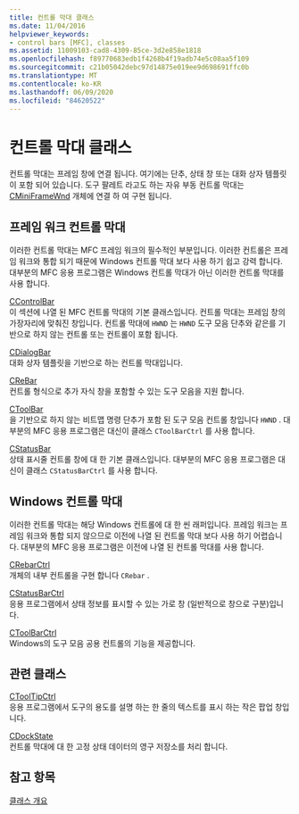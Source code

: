 ```yaml
---
title: 컨트롤 막대 클래스
ms.date: 11/04/2016
helpviewer_keywords:
- control bars [MFC], classes
ms.assetid: 11009103-cad8-4309-85ce-3d2e858e1818
ms.openlocfilehash: f89770683edb1f4268b4f19adb74e5c08aa5f109
ms.sourcegitcommit: c21b05042debc97d14875e019ee9d698691ffc0b
ms.translationtype: MT
ms.contentlocale: ko-KR
ms.lasthandoff: 06/09/2020
ms.locfileid: "84620522"
---
```

# <a name="control-bar-classes"></a>컨트롤 막대 클래스

컨트롤 막대는 프레임 창에 연결 됩니다. 여기에는 단추, 상태 창 또는 대화 상자 템플릿이 포함 되어 있습니다. 도구 팔레트 라고도 하는 자유 부동 컨트롤 막대는 [CMiniFrameWnd](reference/cminiframewnd-class.md) 개체에 연결 하 여 구현 됩니다.

## <a name="framework-control-bars"></a>프레임 워크 컨트롤 막대

이러한 컨트롤 막대는 MFC 프레임 워크의 필수적인 부분입니다. 이러한 컨트롤은 프레임 워크와 통합 되기 때문에 Windows 컨트롤 막대 보다 사용 하기 쉽고 강력 합니다. 대부분의 MFC 응용 프로그램은 Windows 컨트롤 막대가 아닌 이러한 컨트롤 막대를 사용 합니다.

[CControlBar](reference/ccontrolbar-class.md)<br/>
이 섹션에 나열 된 MFC 컨트롤 막대의 기본 클래스입니다. 컨트롤 막대는 프레임 창의 가장자리에 맞춰진 창입니다. 컨트롤 막대에 `HWND` 는 `HWND` 도구 모음 단추와 같은를 기반으로 하지 않는 컨트롤 또는 컨트롤이 포함 됩니다.

[CDialogBar](reference/cdialogbar-class.md)<br/>
대화 상자 템플릿을 기반으로 하는 컨트롤 막대입니다.

[CReBar](reference/crebar-class.md)<br/>
컨트롤 형식으로 추가 자식 창을 포함할 수 있는 도구 모음을 지원 합니다.

[CToolBar](reference/ctoolbar-class.md)<br/>
을 기반으로 하지 않는 비트맵 명령 단추가 포함 된 도구 모음 컨트롤 창입니다 `HWND` . 대부분의 MFC 응용 프로그램은 대신이 클래스 `CToolBarCtrl` 를 사용 합니다.

[CStatusBar](reference/cstatusbar-class.md)<br/>
상태 표시줄 컨트롤 창에 대 한 기본 클래스입니다. 대부분의 MFC 응용 프로그램은 대신이 클래스 `CStatusBarCtrl` 를 사용 합니다.

## <a name="windows-control-bars"></a>Windows 컨트롤 막대

이러한 컨트롤 막대는 해당 Windows 컨트롤에 대 한 씬 래퍼입니다. 프레임 워크는 프레임 워크와 통합 되지 않으므로 이전에 나열 된 컨트롤 막대 보다 사용 하기 어렵습니다. 대부분의 MFC 응용 프로그램은 이전에 나열 된 컨트롤 막대를 사용 합니다.

[CRebarCtrl](reference/crebarctrl-class.md)<br/>
개체의 내부 컨트롤을 구현 합니다 `CRebar` .

[CStatusBarCtrl](reference/cstatusbarctrl-class.md)<br/>
응용 프로그램에서 상태 정보를 표시할 수 있는 가로 창 (일반적으로 창으로 구분)입니다.

[CToolBarCtrl](reference/ctoolbarctrl-class.md)<br/>
Windows의 도구 모음 공용 컨트롤의 기능을 제공합니다.

## <a name="related-classes"></a>관련 클래스

[CToolTipCtrl](reference/ctooltipctrl-class.md)<br/>
응용 프로그램에서 도구의 용도를 설명 하는 한 줄의 텍스트를 표시 하는 작은 팝업 창입니다.

[CDockState](reference/cdockstate-class.md)<br/>
컨트롤 막대에 대 한 고정 상태 데이터의 영구 저장소를 처리 합니다.

## <a name="see-also"></a>참고 항목

[클래스 개요](class-library-overview.md)
